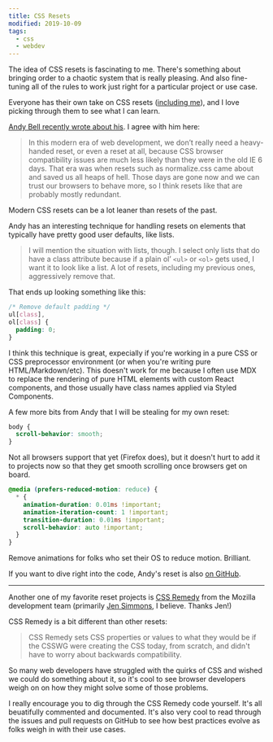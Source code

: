 ```yaml
---
title: CSS Resets
modified: 2019-10-09
tags:
  - css 
  - webdev
---
```


The idea of CSS resets is fascinating to me. There's something about bringing order to a chaotic system that is really pleasing. And also fine-tuning all of the rules to work just right for a particular project or use case. 

Everyone has their own take on CSS resets ([including me](https://github.com/chasemccoy/kit/blob/master/src/components/CSSReset/index.js)), and I love picking through them to see what I can learn. 

[Andy Bell recently wrote about his](https://hankchizljaw.com/wrote/a-modern-css-reset/). I agree with him here:

> In this modern era of web development, we don’t really need a heavy-handed reset, or even a reset at all, because CSS browser compatibility issues are much less likely than they were in the old IE 6 days. That era was when resets such as normalize.css came about and saved us all heaps of hell. Those days are gone now and we can trust our browsers to behave more, so I think resets like that are probably mostly redundant.

Modern CSS resets can be a lot leaner than resets of the past. 

Andy has an interesting technique for handling resets on elements that typically have pretty good user defaults, like lists.

> I will mention the situation with lists, though. I select only lists that do have a class attribute because if a plain ol’ `<ul>` or `<ol>` gets used, I want it to look like a list. A lot of resets, including my previous ones, aggressively remove that.

That ends up looking something like this:

```css
/* Remove default padding */
ul[class],
ol[class] {
  padding: 0;
}
```

I think this technique is great, expecially if you're working in a pure CSS or CSS preprocessor environment (or when you're writing pure HTML/Markdown/etc). This doesn't work for me because I often use MDX to replace the rendering of pure HTML elements with custom React components, and those usually have class names applied via Styled Components.

A few more bits from Andy that I will be stealing for my own reset:

```css
body {
  scroll-behavior: smooth;
}
```

Not all browsers support that yet (Firefox does), but it doesn't hurt to add it to projects now so that they get smooth scrolling once browsers get on board. 

```css
@media (prefers-reduced-motion: reduce) {
  * {
    animation-duration: 0.01ms !important;
    animation-iteration-count: 1 !important;
    transition-duration: 0.01ms !important;
    scroll-behavior: auto !important;
  }
}
```

Remove animations for folks who set their OS to reduce motion. Brilliant.

If you want to dive right into the code, Andy's reset is also [on GitHub](https://github.com/hankchizljaw/modern-css-reset).

---

Another one of my favorite reset projects is [CSS Remedy](https://github.com/mozdevs/cssremedy) from the Mozilla development team (primarily [Jen Simmons](https://jensimmons.com/), I believe. Thanks Jen!)

CSS Remedy is a bit different than other resets: 

> CSS Remedy sets CSS properties or values to what they would be if the CSSWG were creating the CSS today, from scratch, and didn't have to worry about backwards compatibility.

So many web developers have struggled with the quirks of CSS and wished we could do something about it, so it's cool to see browser developers weigh on on how they might solve some of those problems. 

I really encourage you to dig through the CSS Remedy code yourself. It's all beuatifully commented and documented. It's also very cool to read through the issues and pull requests on GitHub to see how best practices evolve as folks weigh in with their use cases.